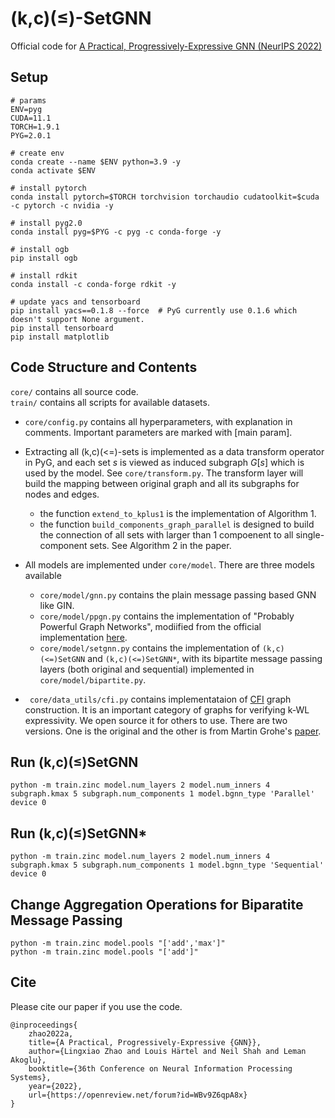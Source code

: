 # (k,c)(≤)-SetGNN
Official code for [A Practical, Progressively-Expressive GNN (NeurIPS 2022)](https://arxiv.org/abs/2210.09521)


## Setup 
```
# params
ENV=pyg
CUDA=11.1
TORCH=1.9.1
PYG=2.0.1

# create env 
conda create --name $ENV python=3.9 -y
conda activate $ENV

# install pytorch 
conda install pytorch=$TORCH torchvision torchaudio cudatoolkit=$cuda -c pytorch -c nvidia -y

# install pyg2.0
conda install pyg=$PYG -c pyg -c conda-forge -y

# install ogb 
pip install ogb

# install rdkit
conda install -c conda-forge rdkit -y

# update yacs and tensorboard
pip install yacs==0.1.8 --force  # PyG currently use 0.1.6 which doesn't support None argument. 
pip install tensorboard
pip install matplotlib
```
## Code Structure and Contents

``core/`` contains all source code.   
``train/`` contains all scripts for available datasets.  

* ``core/config.py`` contains all hyperparameters, with explanation in comments. Important parameters are marked with [main param]. 

* Extracting all (k,c)(<=)-sets is implemented as a data transform operator in PyG, and each set $s$ is viewed as induced subgraph $G[s]$ which is used by the model.  See ``core/transform.py``. The transform layer will build the mapping between original graph and all its subgraphs for nodes and edges.
  * the function ``extend_to_kplus1`` is the implementation of Algorithm 1. 
  * the function ``build_components_graph_parallel`` is designed to build the connection of all sets with larger than 1 compoenent to all single-component sets. See Algorithm 2 in the paper. 

* All models are implemented under ``core/model``. There are three models available
  * ``core/model/gnn.py`` contains the plain message passing based GNN like GIN. 
  * ``core/model/ppgn.py`` contains the implementation of "Probably Powerful Graph Networks", modiified from the official implementation [here](https://github.com/hadarser/ProvablyPowerfulGraphNetworks_torch).
  * ``core/model/setgnn.py`` contains the implementation of `(k,c)(<=)SetGNN` and `(k,c)(<=)SetGNN*`, with its bipartite message passing layers (both original and sequential) implemented in ``core/model/bipartite.py``.
  
* `` core/data_utils/cfi.py`` contains implementataion of [CFI](https://people.cs.umass.edu/~immerman/pub/opt.pdf) graph construction. It is an important category of graphs for verifying k-WL expressivity. We open source it for others to use. There are two versions. One is the original and the other is from Martin Grohe's [paper](https://www.cambridge.org/core/services/aop-cambridge-core/content/view/848E4F828C3DAD6C3D4757B650513578/S0022481215000286a.pdf/pebble-games-and-linear-equations.pdf).
  

## Run (k,c)(≤)SetGNN
```
python -m train.zinc model.num_layers 2 model.num_inners 4 subgraph.kmax 5 subgraph.num_components 1 model.bgnn_type 'Parallel'  device 0 
```

## Run (k,c)(≤)SetGNN*
```
python -m train.zinc model.num_layers 2 model.num_inners 4 subgraph.kmax 5 subgraph.num_components 1 model.bgnn_type 'Sequential'  device 0
```

## Change Aggregation Operations for Biparatite Message Passing 
```
python -m train.zinc model.pools "['add','max']"
python -m train.zinc model.pools "['add']"
```

## Cite
Please cite our paper if you use the code. 

```
@inproceedings{
    zhao2022a,
    title={A Practical, Progressively-Expressive {GNN}},
    author={Lingxiao Zhao and Louis Härtel and Neil Shah and Leman Akoglu},
    booktitle={36th Conference on Neural Information Processing Systems},
    year={2022},
    url={https://openreview.net/forum?id=WBv9Z6qpA8x}
}
```

